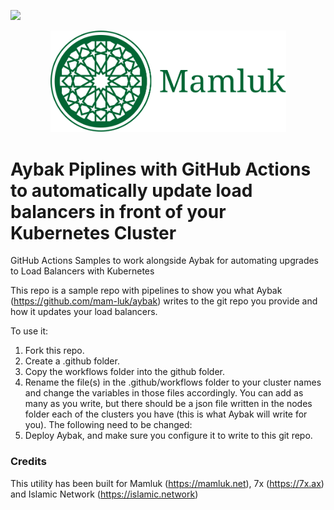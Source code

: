 [![](https://img.shields.io/github/license/mam-luk/aybak.svg)](https://github.com/mam-luk/aybak/blob/master/LICENSE)

<p align="center"><img src=".mamluk/logo-horizontal.svg" alt="Kipchak by Mamluk" title="Kipchak by Mamluk - an API Toolkit" width="377"/>
</p>

# Aybak Piplines with GitHub Actions to automatically update load balancers in front of your Kubernetes Cluster
GitHub Actions Samples to work alongside Aybak for automating upgrades to Load Balancers with Kubernetes

This repo is a sample repo with pipelines to show you what Aybak (https://github.com/mam-luk/aybak) writes to the git repo you provide and how it updates your load balancers.

To use it:

1. Fork this repo.
2. Create a .github folder.
3. Copy the workflows folder into the github folder.
4. Rename the file(s) in the .github/workflows folder to your cluster names and change the variables in those files accordingly. You can add as many as you write, but there should be a json file written in the nodes folder each of the clusters you have (this is what Aybak will write for you). The following need to be changed:
5. Deploy Aybak, and make sure you configure it to write to this git repo.

### Credits
This utility has been built for Mamluk (https://mamluk.net), 7x (https://7x.ax) and Islamic Network (https://islamic.network)
